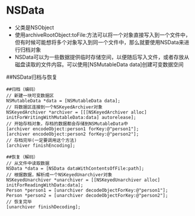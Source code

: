 # NSData
- 父类是NSObject
- 使用archiveRootObject:toFile:方法可以将一个对象直接写入到一个文件中，但有时候可能想将多个对象写入到同一个文件中，那么就要使用NSData来进行归档对象
- NSData可以为一些数据提供临时存储空间，以便随后写入文件，或者存放从磁盘读取的文件内容。可以使用[NSMutableData data]创建可变数据空间

##NSData归档与恢复
```objc
##归档（编码）
// 新建一块可变数据区
NSMutableData *data = [NSMutableData data];
// 将数据区连接到一个NSKeyedArchiver对象
NSKeyedArchiver *archiver = [[[NSKeyedArchiver alloc] initForWritingWithMutableData:data] autorelease];
// 开始存档对象，存档的数据都会存储到NSMutableData中
[archiver encodeObject:person1 forKey:@"person1"];
[archiver encodeObject:person2 forKey:@"person2"];
// 存档完毕(一定要调用这个方法)
[archiver finishEncoding];

##恢复（解码）
// 从文件中读取数据
NSData *data = [NSData dataWithContentsOfFile:path];
// 根据数据，解析成一个NSKeyedUnarchiver对象
NSKeyedUnarchiver *unarchiver = [[NSKeyedUnarchiver alloc] initForReadingWithData:data];
Person *person1 = [unarchiver decodeObjectForKey:@"person1"];
Person *person2 = [unarchiver decodeObjectForKey:@"person2"];
// 恢复完毕
[unarchiver finishDecoding];
```

